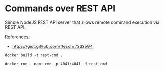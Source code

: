 # Commands over REST API

Simple NodeJS REST API server that allows remote command execution via REST API.


References:
- https://gist.github.com/flesch/7323594


```
docker build -t rest-cmd .

docker run --name cmd -p 4041:4041 -d rest-cmd

```

